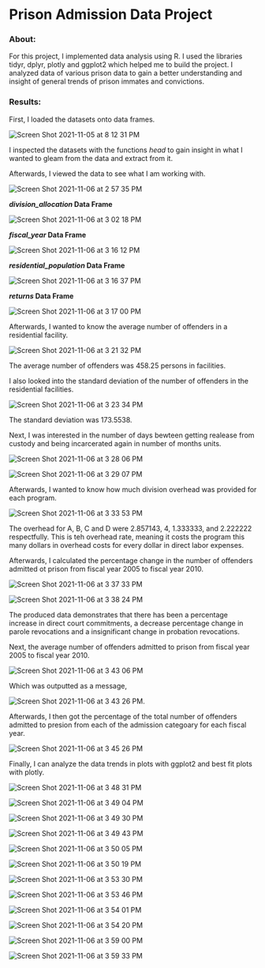 # Prison Admission Data Project
### About: 

For this project, I implemented data analysis using R. I used the libraries tidyr, dplyr, plotly and ggplot2 which helped me to build the project. I analyzed data of various prison data to gain a better understanding and insight of general trends of prison immates and convictions. 
 
### Results: 

First, I loaded the datasets onto data frames.

![Screen Shot 2021-11-05 at 8 12 31 PM](https://user-images.githubusercontent.com/89553126/140592904-959494e8-636e-4a70-86f0-f19d1179d1d7.png)

I inspected the datasets with the functions *head* to gain insight in what I wanted to gleam from the data and extract from it.


Afterwards, I viewed the data to see what I am working with. 

![Screen Shot 2021-11-06 at 2 57 35 PM](https://user-images.githubusercontent.com/89553126/140622269-1a78a511-7736-431c-a004-2855edaba60a.png)

***division_allocation* Data Frame**

![Screen Shot 2021-11-06 at 3 02 18 PM](https://user-images.githubusercontent.com/89553126/140622364-4460dc5a-1130-4613-8102-7580d921c325.png)

***fiscal_year* Data Frame**

![Screen Shot 2021-11-06 at 3 16 12 PM](https://user-images.githubusercontent.com/89553126/140622722-10d801f0-c1d5-4607-970e-d05e0984b998.png)

***residential_population* Data Frame**

![Screen Shot 2021-11-06 at 3 16 37 PM](https://user-images.githubusercontent.com/89553126/140622727-258eb3f3-22f1-4137-baf0-88ca65afb8ce.png)

***returns* Data Frame**

![Screen Shot 2021-11-06 at 3 17 00 PM](https://user-images.githubusercontent.com/89553126/140622741-8c95a05c-6933-45e7-b4cb-36fb1f48493b.png)

Afterwards, I wanted to know the average number of offenders in a residential facility.
 
![Screen Shot 2021-11-06 at 3 21 32 PM](https://user-images.githubusercontent.com/89553126/140622821-2787ff02-9828-4ab4-8533-6367438a0e1a.png)

The average number of offenders was 458.25 persons in facilities. 

I also looked into the standard deviation of the number of offenders in the residential facilities.  

![Screen Shot 2021-11-06 at 3 23 34 PM](https://user-images.githubusercontent.com/89553126/140622868-2a7b0a12-5e1a-4a26-aed3-24383e9bab77.png)

The standard deviation was 173.5538.

Next, I was interested in the number of days bewteen getting realease from custody and being incarcerated again in number of months units.
 
![Screen Shot 2021-11-06 at 3 28 06 PM](https://user-images.githubusercontent.com/89553126/140622933-72cf37db-35b0-452f-9232-4c9c75f202fa.png)

![Screen Shot 2021-11-06 at 3 29 07 PM](https://user-images.githubusercontent.com/89553126/140622956-0d25fc14-9f7b-4b4d-aa41-03d3566c5f13.png)

Afterwards, I wanted to know how much division overhead was provided for each program.
 
![Screen Shot 2021-11-06 at 3 33 53 PM](https://user-images.githubusercontent.com/89553126/140623047-0299693d-483b-4b6b-9909-bdceddca0bae.png)

The overhead for A, B, C and D were 2.857143, 4, 1.333333, and 2.222222 respectfully. This is teh overhead rate, meaning it costs the program this many dollars in overhead costs for every dollar in direct labor expenses.

Afterwards,  I calculated the percentage change in the number of offenders admitted ot prison from fiscal year 2005 to fiscal year 2010.
 
![Screen Shot 2021-11-06 at 3 37 33 PM](https://user-images.githubusercontent.com/89553126/140623131-b7368ebe-8bd3-48ac-a14b-ec6e2bc273b9.png)

![Screen Shot 2021-11-06 at 3 38 24 PM](https://user-images.githubusercontent.com/89553126/140623149-6f61bce3-1d4d-4ca0-8e83-a31270a35758.png)

The produced data demonstrates that there has been a percentage increase in direct court commitments, a decrease percentage change in parole revocations and a insignificant change in probation revocations.

Next, the average number of offenders admitted to prison from fiscal year 2005 to fiscal year 2010.

![Screen Shot 2021-11-06 at 3 43 06 PM](https://user-images.githubusercontent.com/89553126/140623250-b90458e2-5999-4b86-9e67-091e06a011cd.png)

Which was outputted as a message, 

![Screen Shot 2021-11-06 at 3 43 26 PM](https://user-images.githubusercontent.com/89553126/140623260-ec2d0210-a735-4410-b905-f9d70c5a5501.png).

Afterwards, I then got the percentage of the total number of offenders admitted to presion from each of the admission categoary for each fiscal year.  

![Screen Shot 2021-11-06 at 3 45 26 PM](https://user-images.githubusercontent.com/89553126/140623303-1d92a489-1158-4dff-8975-9b5e3b788e1b.png)

Finally, I can analyze the data trends in plots with ggplot2 and best fit plots with plotly.

![Screen Shot 2021-11-06 at 3 48 31 PM](https://user-images.githubusercontent.com/89553126/140623372-97eb8dfa-cf4c-4b41-8768-38bd7c6aa058.png)

![Screen Shot 2021-11-06 at 3 49 04 PM](https://user-images.githubusercontent.com/89553126/140623373-8e118947-21ef-4473-814c-35469cf17735.png)

![Screen Shot 2021-11-06 at 3 49 30 PM](https://user-images.githubusercontent.com/89553126/140623384-c49ea6ca-f3ea-4487-8af9-9aee5fa263ee.png)

![Screen Shot 2021-11-06 at 3 49 43 PM](https://user-images.githubusercontent.com/89553126/140623386-04dd6587-ff4a-4736-906f-7365a5d4e44d.png)

![Screen Shot 2021-11-06 at 3 50 05 PM](https://user-images.githubusercontent.com/89553126/140623407-9e427e45-f616-4270-94a3-f6558982ed0d.png)

![Screen Shot 2021-11-06 at 3 50 19 PM](https://user-images.githubusercontent.com/89553126/140623413-19d2648d-bb0b-4d60-94ca-6148a38d1747.png)

![Screen Shot 2021-11-06 at 3 53 30 PM](https://user-images.githubusercontent.com/89553126/140623531-bc26e673-5925-4a1f-acc5-3f1c63dd946e.png)

![Screen Shot 2021-11-06 at 3 53 46 PM](https://user-images.githubusercontent.com/89553126/140623535-a0a6714b-2210-4b0c-b3bb-0c3b31262cf5.png)

![Screen Shot 2021-11-06 at 3 54 01 PM](https://user-images.githubusercontent.com/89553126/140623537-19df5b4a-ec74-4c7e-a99f-c3a2a93b144d.png)

![Screen Shot 2021-11-06 at 3 54 20 PM](https://user-images.githubusercontent.com/89553126/140623539-5578ceb2-b0d6-470c-aa8c-a7a9673997f6.png)

![Screen Shot 2021-11-06 at 3 59 00 PM](https://user-images.githubusercontent.com/89553126/140623638-7ad8f5f6-3f75-45f4-b7f8-d1a906ff129e.png)

![Screen Shot 2021-11-06 at 3 59 33 PM](https://user-images.githubusercontent.com/89553126/140623640-64d2496c-7fdd-40e1-ab87-568c361bdf36.png)

